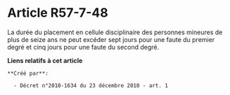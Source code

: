 # Article R57-7-48

La durée du placement en cellule disciplinaire des personnes mineures de plus de seize ans ne peut excéder sept jours pour
une faute du premier degré et cinq jours pour une faute du second degré.

**Liens relatifs à cet article**

	**Créé par**:

	  - Décret n°2010-1634 du 23 décembre 2010 - art. 1

